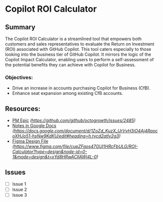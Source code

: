 # Copilot ROI Calculator

## Summary

The Copilot ROI Calculator is a streamlined tool that empowers both customers and sales representatives to evaluate the Return on Investment (ROI) associated with GitHub Copilot. This tool caters especially to those looking into the business tier of GitHub Copilot. It mirrors the logic of the Copilot Impact Calculator, enabling users to perform a self-assessment of the potential benefits they can achieve with Copilot for Business.

### Objectives:

- Drive an increase in accounts purchasing Copilot for Business (CfB).
- Enhance seat expansion among existing CfB accounts.

## Resources:

- [PM Epic](#) _(https://github.com/github/octogrowth/issues/2485)_
- [Notes in Google Docs](#) _(https://docs.google.com/document/d/1ZoZd_KuzX_UrVvH3iO4Aj4RaocoXHJo51-hsNw9KdKU/edit#heading=h.tycd2atlv2g3)_
- [Figma Design File](#) _(https://www.figma.com/file/cupZFaos47GUI1HRcFbULG/ROI-Calculator?type=design&node-id=0-1&mode=design&t=xYd8HRwAClIAWj4L-0)_

## Issues
- [ ] Issue 1
- [ ] Issue 2
- [ ] Issue 3
